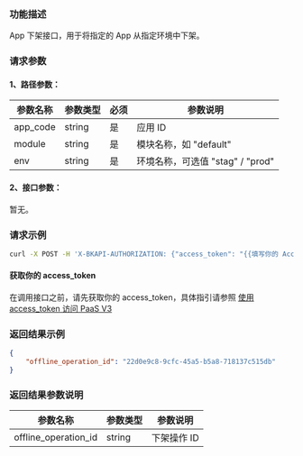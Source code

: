 ### 功能描述
App 下架接口，用于将指定的 App 从指定环境中下架。

### 请求参数

#### 1、路径参数：

|   参数名称   |    参数类型  |  必须  |     参数说明     |
| ------------ | ------------ | ------ | ---------------- |
| app_code   | string | 是 | 应用 ID |
| module   | string | 是 | 模块名称，如 "default" |
| env | string | 是 | 环境名称，可选值 "stag" / "prod" |

#### 2、接口参数：
暂无。

### 请求示例
```bash
curl -X POST -H 'X-BKAPI-AUTHORIZATION: {"access_token": "{{填写你的 AccessToken}}"}' http://bkapi.example.com/api/bkpaas3/prod/bkapps/applications/{{填写你的AppCode}}/modules/{{填写你的模块名}}/envs/{填写App部署环境:stag或prod}/offlines/
```

#### 获取你的 access_token
在调用接口之前，请先获取你的 access_token，具体指引请参照 [使用 access_token 访问 PaaS V3](https://bk.tencent.com/docs/markdown/PaaS3.0/topics/paas/access_token)

### 返回结果示例
```json
{
    "offline_operation_id": "22d0e9c8-9cfc-45a5-b5a8-718137c515db"
}
```

### 返回结果参数说明

|   参数名称   |  参数类型  |           参数说明             |
| ------------ | ---------- | ------------------------------ |
|     offline_operation_id | string  |  下架操作 ID |